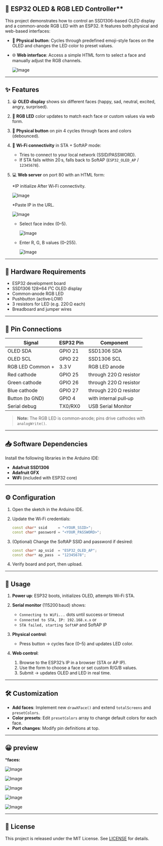 ## 🚀 ESP32 OLED & RGB LED Controller**

This project demonstrates how to control an SSD1306-based OLED display and a common-anode RGB LED with an ESP32. It features both physical and web-based interfaces:

* 🔘 **Physical button**: Cycles through predefined emoji-style faces on the OLED and changes the LED color to preset values.
* 🌐 **Web interface**: Access a simple HTML form to select a face and manually adjust the RGB channels.

   ![Image](https://github.com/user-attachments/assets/ba8d5556-762b-4f35-b37c-1f074043c988)

---

## ✨ Features

1. 😀 **OLED display** shows six different faces (happy, sad, neutral, excited, angry, surprised).
2. 🎨 **RGB LED** color updates to match each face or custom values via web form.
3. 🔄 **Physical button** on pin 4 cycles through faces and colors (debounced).
4. 📶 **Wi‑Fi connectivity** in STA + SoftAP mode:

   * Tries to connect to your local network (SSID/PASSWORD).
   * If STA fails within 20 s, falls back to SoftAP (`ESP32_OLED_AP` / `12345678`).
5. 💻 **Web server** on port 80 with an HTML form:
 
   *IP initialize After Wi‑Fi connectivity.
   
     ![Image](https://github.com/user-attachments/assets/fc089b96-f625-422e-abaa-19df2cd82180)
   

   *Paste IP in the URL.
   
     ![Image](https://github.com/user-attachments/assets/b1aab926-522e-4e7c-91a0-5b8a943abe47)


   * Select face index (0–5).
     
     ![Image](https://github.com/user-attachments/assets/8bf69cc7-0de3-4208-9bb9-21f38a8f6992)
     

   * Enter R, G, B values (0–255).

     ![Image](https://github.com/user-attachments/assets/ba8d5556-762b-4f35-b37c-1f074043c988)

---

## 🔌 Hardware Requirements

* ESP32 development board
* SSD1306 128×64 I²C OLED display
* Common‑anode RGB LED
* Pushbutton (active‑LOW)
* 3 resistors for LED (e.g. 220 Ω each)
* Breadboard and jumper wires

---

## 📌 Pin Connections

| Signal           | ESP32 Pin | Component              |
| ---------------- | --------- | ---------------------- |
| OLED SDA         | GPIO 21   | SSD1306 SDA            |
| OLED SCL         | GPIO 22   | SSD1306 SCL            |
| RGB LED Common + | 3.3 V     | RGB LED anode          |
| Red cathode      | GPIO 25   | through 220 Ω resistor |
| Green cathode    | GPIO 26   | through 220 Ω resistor |
| Blue cathode     | GPIO 27   | through 220 Ω resistor |
| Button (to GND)  | GPIO 4    | with internal pull‑up  |
| Serial debug     | TX0/RX0   | USB Serial Monitor     |

> **Note:** The RGB LED is common‑anode; pins drive cathodes with `analogWrite()`.

---

## 📥 Software Dependencies

Install the following libraries in the Arduino IDE:

* **Adafruit SSD1306**
* **Adafruit GFX**
* **WiFi** (included with ESP32 core)

---

## ⚙️ Configuration

1. Open the sketch in the Arduino IDE.
2. Update the Wi‑Fi credentials:

   ```cpp
   const char* ssid     = "<YOUR_SSID>";
   const char* password = "<YOUR_PASSWORD>";
   ```
3. (Optional) Change the SoftAP SSID and password if desired:

   ```cpp
   const char* ap_ssid  = "ESP32_OLED_AP";
   const char* ap_pass  = "12345678";
   ```
4. Verify board and port, then upload.

---

## 🚀 Usage

1. **Power up**: ESP32 boots, initializes OLED, attempts Wi‑Fi STA.
2. **Serial monitor** (115200 baud) shows:

   * `Connecting to WiFi...` dots until success or timeout
   * `Connected to STA, IP: 192.168.x.x` or
   * `STA failed, starting SoftAP` and SoftAP IP
3. **Physical control**:

   * Press button → cycles face (0–5) and updates LED color.
4. **Web control**:

   1. Browse to the ESP32’s IP in a browser (STA or AP IP).
   2. Use the form to choose a face or set custom R/G/B values.
   3. Submit → updates OLED and LED in real time.

---

## 🛠️ Customization

* **Add faces**: Implement new `drawXFace()` and extend `totalScreens` and `presetColors`.
* **Color presets**: Edit `presetColors` array to change default colors for each face.
* **Port changes**: Modify pin definitions at top.

---
## 😀 preview

***faces:**

![Image](https://github.com/user-attachments/assets/94677fe1-9e67-4df6-8d0d-ed8d8a1f1872)

![Image](https://github.com/user-attachments/assets/839c1946-3cbb-45b8-8b72-0bf77a422346)

![Image](https://github.com/user-attachments/assets/b189f9e2-90e5-47f3-aee4-f48d6842d3bb)

![Image](https://github.com/user-attachments/assets/6a8fd5fa-e049-49c8-908c-2a0ab353a364)

![Image](https://github.com/user-attachments/assets/94beb38c-73bf-4ab6-b32e-ee6667b6b182)


---

## 📝 License

This project is released under the MIT License. See [LICENSE](LICENSE.md) for details.
